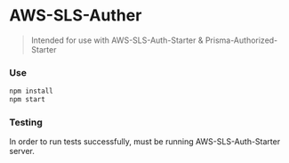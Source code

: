 # AWS-SLS-Auther

> Intended for use with AWS-SLS-Auth-Starter & Prisma-Authorized-Starter

### Use


```bash
npm install
npm start
```

### Testing
In order to run tests successfully, must be running AWS-SLS-Auth-Starter server.


